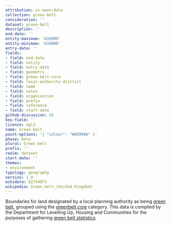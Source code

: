 ```yaml
---
attribution: os-open-data
collection: green-belt
consideration: ''
dataset: green-belt
description: ''
end-date: ''
entity-maximum: '610999'
entity-minimum: '610000'
entry-date: ''
fields:
- field: end-date
- field: entity
- field: entry-date
- field: geometry
- field: green-belt-core
- field: local-authority-district
- field: name
- field: notes
- field: organisation
- field: prefix
- field: reference
- field: start-date
github-discussion: 45
key-field: ''
licence: ogl3
name: Green belt
paint-options: '{ "colour": "#85994b" }'
phase: beta
plural: Green belt
prefix: ''
realm: dataset
start-date: ''
themes:
- environment
typology: geography
version: 1.0
wikidata: Q2734873
wikipedia: Green_belt_(United_Kingdom)
---
```


Boundaries for land designated by a local planning authority as being [green belt](https://www.gov.uk/guidance/green-belt),
grouped using the [greenbelt core](/dataset/greenbelt-core) category.
This data is compiled by the Department for Levelling Up, Housing and Communities for the purposes of gathering [green belt statistics](https://www.gov.uk/government/collections/green-belt-statistics).